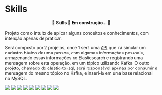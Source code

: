 # Skills
<h4 align="center"> 
	🚧  Skills 🚀 Em construção...  🚧
</h4>
Projeto com o intuito de aplicar alguns conceitos e conhecimentos, com intenção apenas de praticar.

Será composto por 2 projetos, onde 1 será uma  [API](https://github.com/murilosoareslima/skills/tree/master/backend) que irá simular um cadastro básico de uma pessoa, com algumas informações pessoais, armazenando
essas informações no Elasticsearch e registrando uma mensagem sobre esta operação, em um tópico utilizando Kafka. O outro projeto, chamado de [elastic-to-sql](https://github.com/murilosoareslima/skills/tree/master/elastic-to-sql),
será responsável apenas por consumir a mensagem do mesmo tópico no Kafka, e inserí-la em uma base relacional no MySQL.

![](https://img.shields.io/badge/Java-ED8B00?style=for-the-badge&logo=java&logoColor=white)
![](https://img.shields.io/badge/Git-F05032?style=for-the-badge&logo=git&logoColor=white)
![](https://img.shields.io/badge/github-%23121011.svg?style=for-the-badge&logo=github&logoColor=white)
![](https://img.shields.io/badge/MySQL-00000F?style=for-the-badge&logo=mysql&logoColor=white)
![](https://img.shields.io/badge/Spring-6DB33F?style=for-the-badge&logo=spring&logoColor=white)
![](https://img.shields.io/badge/Jenkins-D33833?style=for-the-badge&logo=jenkins&logoColor=white)
![](https://img.shields.io/badge/Docker-2496ED?style=for-the-badge&logo=docker&logoColor=white)
![](https://img.shields.io/badge/Elastic-FFFFFF?style=for-the-badge&logo=elastic&logoColor=black)
![](https://img.shields.io/badge/Apache%20Kafka-000?style=for-the-badge&logo=apachekafka)
